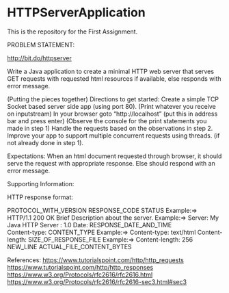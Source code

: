 # HTTPServerApplication
This is the repository for the First Assignment. 



PROBLEM STATEMENT: 

http://bit.do/httpserver

Write a Java application to create a minimal HTTP web server that serves GET requests with requested html resources if available, else responds with error message.


(Putting the pieces together)
Directions to get started: 
Create a simple TCP Socket  based server side app (using port 80). 
		(Print whatever you receive on inputstream)
In your browser goto “http://localhost” (put this in address bar and press enter)
		(Observe the console for the print statements you made in step 1)
Handle the requests based on the observations in step 2.
Improve your app to support multiple concurrent requests using threads. (if not already  done in step 1).


Expectations:
When an html document requested through browser, it should  serve the request with appropriate response.
Else should respond with an error message.



Supporting Information:

HTTP response format:

PROTOCOL_WITH_VERSION RESPONSE_CODE STATUS         Example:=>    HTTP/1.1 200 OK
Brief Description about the server.                                                    Example:=>    Server: My Java HTTP Server : 1.0
Date: RESPONSE_DATE_AND_TIME		  
Content-type: CONTENT_TYPE				     Example:=>    Content-type: text/html
Content-length: SIZE_OF_RESPONSE_FILE		     Example:=>    Content-length: 256
NEW_LINE
ACTUAL_FILE_CONTENT_BYTES

References:
https://www.tutorialspoint.com/http/http_requests
https://www.tutorialspoint.com/http/http_responses
https://www.w3.org/Protocols/rfc2616/rfc2616.html
https://www.w3.org/Protocols/rfc2616/rfc2616-sec3.html#sec3

